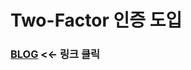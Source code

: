 # Two-Factor 인증 도입 

### [BLOG](https://velog.io/@dbrjsdn2051/%EC%9D%B4%EB%A9%94%EC%9D%BC-%EC%A3%BC%EC%9D%B8-%EB%88%84%EA%B5%AC-Two-Factor-%ED%99%95%EC%9D%B8%EC%82%AC%EC%82%B4-%EC%97%AC%EC%A0%95%EA%B8%B0) <<- 링크 클릭 
